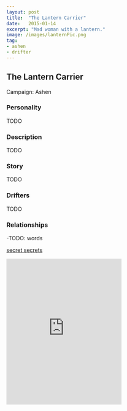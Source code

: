 ```yaml
---
layout: post
title:  "The Lantern Carrier"
date:   2015-01-14
excerpt: "Mad woman with a lantern."
image: /images/lanternPic.png
tag:
- ashen
- drifter 
---
```


## The Lantern Carrier
Campaign: Ashen

### Personality

TODO

### Description

TODO

### Story

TODO

### Drifters

TODO

### Relationships

-TODO: words

<a href="https://drifter-handbook.github.io/tai2" >secret secrets</a>
<iframe src="https://open.spotify.com/embed/playlist/79DZfyRDabU5mGpoZ4Mlkn" width="300" height="380" frameborder="0" allowtransparency="true" allow="encrypted-media"></iframe>
